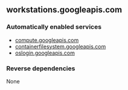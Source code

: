 ## workstations.googleapis.com

### Automatically enabled services

* [compute.googleapis.com](../compute.googleapis.com/)
* [containerfilesystem.googleapis.com](../containerfilesystem.googleapis.com/)
* [oslogin.googleapis.com](../oslogin.googleapis.com/)

### Reverse dependencies

None
